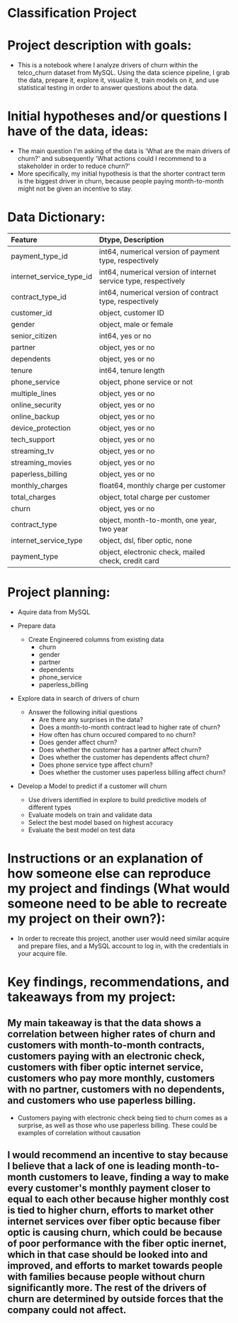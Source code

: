 # Classification Project
# Project description with goals:
* This is a notebook where I analyze drivers of churn within the telco_churn dataset from MySQL. Using the data science pipeline, I grab the data, prepare it, explore it, visualize it, train models on it, and use statistical testing in order to answer questions about the data.


# Initial hypotheses and/or questions I have of the data, ideas:
* The main question I'm asking of the data is 'What are the main drivers of churn?' and subsequently 'What actions could I recommend to a stakeholder in order to reduce churn?'
* More specifically, my initial hypothesis is that the shorter contract term is the biggest driver in churn, because people paying month-to-month might not be given an incentive to stay.

# Data Dictionary:
|Feature|Dtype, Description|
|:--------|:-----------|
|payment_type_id|	int64, numerical version of payment type, respectively|
|internet_service_type_id|	int64, numerical version of internet service type, respectively|
|contract_type_id|	int64, numerical version of contract type, respectively|
|customer_id|	object, customer ID|
|gender|	object, male or female|
|senior_citizen|	int64, yes or no|
|partner|	object, yes or no|
|dependents| object, yes or no|
|tenure|	int64, tenure length|
|phone_service|	object, phone service or not|
|multiple_lines|	object, yes or no|
|online_security|	object, yes or no|
|online_backup|	object, yes or no|
|device_protection|	object, yes or no|
|tech_support|	object, yes or no|
|streaming_tv|	object, yes or no|
|streaming_movies|	object, yes or no|
|paperless_billing|	object, yes or no|
|monthly_charges|	float64, monthly charge per customer|
|total_charges|	object, total charge per customer|
|churn|	object, yes or no|
|contract_type|	object, month-to-month, one year, two year|
|internet_service_type|	object, dsl, fiber optic, none|
|payment_type|	object, electronic check, mailed check, credit card|


# Project planning:
* Aquire data from MySQL
 
* Prepare data
   * Create Engineered columns from existing data
       * churn
       * gender
       * partner
       * dependents
       * phone_service
       * paperless_billing
 
* Explore data in search of drivers of churn
   * Answer the following initial questions
       * Are there any surprises in the data?
       * Does a month-to-month contract lead to higher rate of churn?
       * How often has churn occured compared to no churn?
       * Does gender affect churn?
       * Does whether the customer has a partner affect churn?
       * Does whether the customer has dependents affect churn?
       * Does phone service type affect churn?
       * Does whether the customer uses paperless billing affect churn?
      
* Develop a Model to predict if a customer will churn
   * Use drivers identified in explore to build predictive models of different types
   * Evaluate models on train and validate data
   * Select the best model based on highest accuracy
   * Evaluate the best model on test data



# Instructions or an explanation of how someone else can reproduce my project and findings (What would someone need to be able to recreate my project on their own?):
* In order to recreate this project, another user would need similar acquire and prepare files, and a MySQL account to log in, with the credentials in your acquire file.


# Key findings, recommendations, and takeaways from my project:
## My main takeaway is that the data shows a correlation between higher rates of churn and customers with month-to-month contracts, customers paying with an electronic check, customers with fiber optic internet service, customers who pay more monthly, customers with no partner, customers with no dependents, and customers who use paperless billing. 
* Customers paying with electronic check being tied to churn comes as a surprise, as well as those who use paperless billing. These could be examples of correlation without causation
## I would recommend an incentive to stay because I believe that a lack of one is leading month-to-month customers to leave, finding a way to make every customer's monthly payment closer to equal to each other because higher monthly cost is tied to higher churn, efforts to market other internet services over fiber optic because fiber optic is causing churn, which could be because of poor performance with the fiber optic inernet, which in that case should be looked into and improved, and efforts to market towards people with families because people without churn significantly more. The rest of the drivers of churn are determined by outside forces that the company could not affect.
